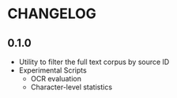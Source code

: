 # CHANGELOG

## 0.1.0
- Utility to filter the full text corpus by source ID
- Experimental Scripts
  - OCR evaluation
  - Character-level statistics

